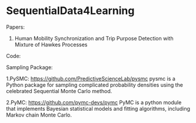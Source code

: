 # SequentialData4Learning
Papers:
1. Human Mobility Synchronization and Trip Purpose Detection with Mixture of Hawkes Processes


Code:

Sampling Package:

1.PySMC: https://github.com/PredictiveScienceLab/pysmc pysmc is a Python package for sampling complicated probability densities using the celebrated Sequential Monte Carlo method.

2.PyMC: https://github.com/pymc-devs/pymc PyMC is a python module that implements Bayesian statistical models and fitting algorithms, including Markov chain Monte Carlo.

